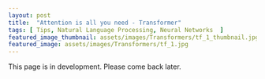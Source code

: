 ```yaml
---
layout: post
title:  "Attention is all you need - Transformer"
tags: [ Tips, Natural Language Processing, Neural Networks  ]
featured_image_thumbnail: assets/images/Transformers/tf_1_thumbnail.jpg
featured_image: assets/images/Transformers/tf_1.jpg
---
```


This page is in development. Please come back later.


#

